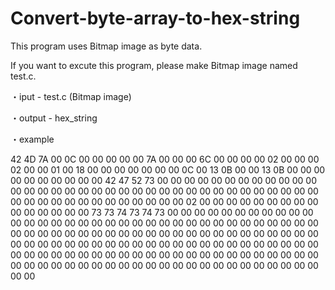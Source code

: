 # Convert-byte-array-to-hex-string
This program uses Bitmap image as byte data.

If you want to excute this program, please make Bitmap image named test.c.

・️iput - test.c (Bitmap image) 

・output - hex_string 

・example

42 4D 7A 00 0C 00 00 00 00 00 7A 00 00 00 6C 00
00 00 00 02 00 00 00 02 00 00 01 00 18 00 00 00
00 00 00 00 0C 00 13 0B 00 00 13 0B 00 00 00 00
00 00 00 00 00 00 42 47 52 73 00 00 00 00 00 00
00 00 00 00 00 00 00 00 00 00 00 00 00 00 00 00
00 00 00 00 00 00 00 00 00 00 00 00 00 00 00 00
00 00 00 00 00 00 00 00 00 00 02 00 00 00 00 00
00 00 00 00 00 00 00 00 00 00 73 73 74 73 74 73
00 00 00 00 00 00 00 00 00 00 00 00 00 00 00 00
00 00 00 00 00 00 00 00 00 00 00 00 00 00 00 00
00 00 00 00 00 00 00 00 00 00 00 00 00 00 00 00
00 00 00 00 00 00 00 00 00 00 00 00 00 00 00 00
00 00 00 00 00 00 00 00 00 00 00 00 00 00 00 00
00 00 00 00 00 00 00 00 00 00 00 00 00 00 00 00
00 00 00 00 00 00 00 00 00 00 00 00 00 00 00 00
00 00 00 00 00 00 00 00 00 00 00 00 00 00 00 00
